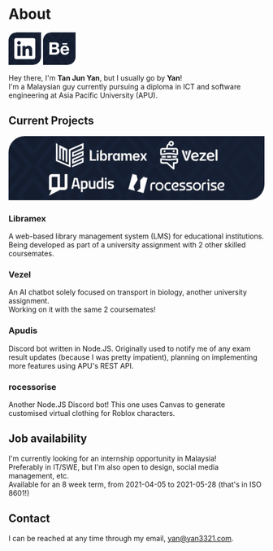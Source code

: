 # About

[![currentProjects](./img/Icon_LinkedIn.png)](https://linkedin.com/in/yan3321) [![currentProjects](./img/Icon_Behance.png)](https://behance.net/yan3321)

Hey there, I'm **Tan Jun Yan**, but I usually go by **Yan**!  
I'm a Malaysian guy currently pursuing a diploma in ICT and software engineering at Asia Pacific University (APU).  

## Current Projects

![currentProjects](./img/CurrentProjects_128.png)

### Libramex

A web-based library management system (LMS) for educational institutions.  
Being developed as part of a university assignment with 2 other skilled coursemates.

### Vezel

An AI chatbot solely focused on transport in biology, another university assignment.  
Working on it with the same 2 coursemates!

### Apudis

Discord bot written in Node.JS. Originally used to notify me of any exam result updates (because I was pretty impatient), planning on implementing more features using APU's REST API.

### rocessorise

Another Node.JS Discord bot! This one uses Canvas to generate customised virtual clothing for Roblox characters.

## Job availability

I'm currently looking for an internship opportunity in Malaysia!  
Preferably in IT/SWE, but I'm also open to design, social media management, etc.  
Available for an 8 week term, from 2021-04-05 to 2021-05-28 (that's in ISO 8601!)

## Contact

I can be reached at any time through my email, yan@yan3321.com.
